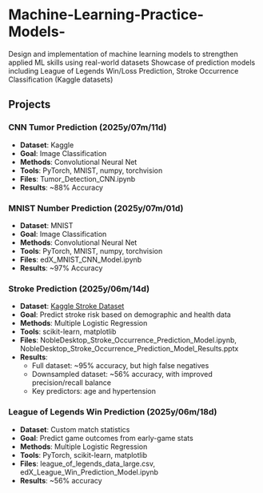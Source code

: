 # Machine-Learning-Practice-Models-
Design and implementation of machine learning models to strengthen applied ML skills using real-world datasets
Showcase of prediction models including League of Legends Win/Loss Prediction, Stroke Occurrence Classification (Kaggle datasets)

## Projects

### CNN Tumor Prediction (2025y/07m/11d)
- **Dataset**: Kaggle
- **Goal**: Image Classification
- **Methods**: Convolutional Neural Net
- **Tools**: PyTorch, MNIST, numpy, torchvision
- **Files**: Tumor_Detection_CNN.ipynb
- **Results**: ~88% Accuracy

### MNIST Number Prediction (2025y/07m/01d)
- **Dataset**: MNIST
- **Goal**: Image Classification
- **Methods**: Convolutional Neural Net
- **Tools**: PyTorch, MNIST, numpy, torchvision
- **Files**: edX_MNIST_CNN_Model.ipynb
- **Results**: ~97% Accuracy

### Stroke Prediction (2025y/06m/14d)
- **Dataset**: [Kaggle Stroke Dataset](https://www.kaggle.com/datasets/fedesoriano/stroke-prediction-dataset)
- **Goal**: Predict stroke risk based on demographic and health data
- **Methods**: Multiple Logistic Regression
- **Tools**: scikit-learn, matplotlib
- **Files**: NobleDesktop_Stroke_Occurrence_Prediction_Model.ipynb, NobleDesktop_Stroke_Occurrence_Prediction_Model_Results.pptx
- **Results**:
  - Full dataset: ~95% accuracy, but high false negatives
  - Downsampled dataset: ~56% accuracy, with improved precision/recall balance
  - Key predictors: age and hypertension

### League of Legends Win Prediction (2025y/06m/18d)
- **Dataset**: Custom match statistics
- **Goal**: Predict game outcomes from early-game stats
- **Methods**: Multiple Logistic Regression
- **Tools**: PyTorch, scikit-learn, matplotlib
- **Files**: league_of_legends_data_large.csv, edX_League_Win_Prediction_Model.ipynb
- **Results**: ~56% accuracy
